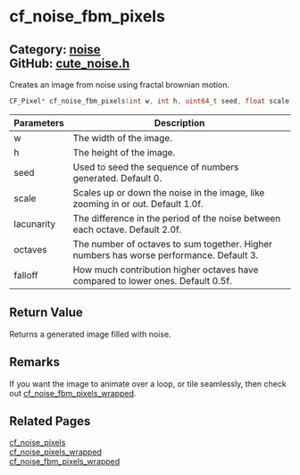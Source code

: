 [//]: # (This file is automatically generated by Cute Framework's docs parser.)
[//]: # (Do not edit this file by hand!)
[//]: # (See: https://github.com/RandyGaul/cute_framework/blob/master/samples/docs_parser.cpp)
[](../header.md ':include')

# cf_noise_fbm_pixels

Category: [noise](/api_reference?id=noise)  
GitHub: [cute_noise.h](https://github.com/RandyGaul/cute_framework/blob/master/include/cute_noise.h)  
---

Creates an image from noise using fractal brownian motion.

```cpp
CF_Pixel* cf_noise_fbm_pixels(int w, int h, uint64_t seed, float scale, float lacunarity, int octaves, float falloff);
```

Parameters | Description
--- | ---
w | The width of the image.
h | The height of the image.
seed | Used to seed the sequence of numbers generated. Default 0.
scale | Scales up or down the noise in the image, like zooming in or out. Default 1.0f.
lacunarity | The difference in the period of the noise between each octave. Default 2.0f.
octaves | The number of octaves to sum together. Higher numbers has worse performance. Default 3.
falloff | How much contribution higher octaves have compared to lower ones. Default 0.5f.

## Return Value

Returns a generated image filled with noise.

## Remarks

If you want the image to animate over a loop, or tile seamlessly, then check out [cf_noise_fbm_pixels_wrapped](/noise/cf_noise_fbm_pixels_wrapped.md).

## Related Pages

[cf_noise_pixels](/noise/cf_noise_pixels.md)  
[cf_noise_pixels_wrapped](/noise/cf_noise_pixels_wrapped.md)  
[cf_noise_fbm_pixels_wrapped](/noise/cf_noise_fbm_pixels_wrapped.md)  
